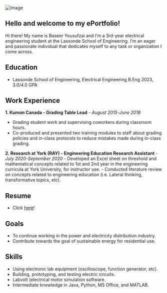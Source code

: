 ![Image](https://live.staticflickr.com/7013/6642553325_9ea117a20b_b.jpg)

## Hello and welcome to my ePortfolio!

Hi there! My name is Baseer Yousufzai and I’m a 3rd-year electrical engineering student
at the Lassonde School of Engineering. I’m an eager and passionate individual that dedicates
myself to any task or organization I come across. 

## Education
- Lassonde School of Engineering, Electrical Engineering B.Eng 2023, 3.0/4.0 GPA

## Work Experience 
**1. Kumon Canada - Grading Table Lead** - _August 2015-June 2018_
   - Grading student work and supervising coworkers during classroom hours.
   - Co-produced and presented two training modules to staff about grading policies and in-class protocols to reduce mistakes made   during in-class grading.
  
**2. Research at York (RAY) - Engineering Education Research Assistant** - _July 2020-September 2020_
    - Developed an Excel sheet on threshold and mathematical concepts related to 1st and 2nd year in the engineering curricula at York  University, for instructor use.
    - Conducted literature review on concepts related to engineering education (i.e. Lateral thinking, transformative topics, etc).

## Resume
- Click [here](https://drive.google.com/file/d/1YtOsp2m7FHMZtnxWH7QOZGVUSLjdO_jS/view)!

## Goals
- To continue working in the power and electricity distribution industry.
- Contribute towards the goal of sustainable energy for residential use.

## Skills
- Using electronic lab equipment (oscilloscope, function generator, etc).
- Building, prototyping, and testing electric circuits.
- Labvolt (electrical motor simulation software.
- Intermediate knowledge in Java, Python, MS Office, and MATLAB.
